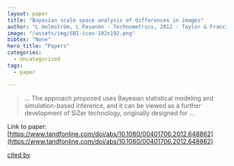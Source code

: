 ```yaml
---
layout: paper
title: "Bayesian scale space analysis of differences in images"
author: "L Holmström, L Pasanen - Technometrics, 2012 - Taylor & Francis"
image: "/assets/img/SBI-icon-192x192.png"
bibtex: "None"
hero_title: "Papers"
categories:
  - Uncategorized
tags:
  - paper

---
```

>… The approach proposed uses Bayesian statistical modeling and simulation-based inference, and it can be viewed as a further development of SiZer technology, originally designed for …

Link to paper: [https://www.tandfonline.com/doi/abs/10.1080/00401706.2012.648862](https://www.tandfonline.com/doi/abs/10.1080/00401706.2012.648862)

[cited by](https://scholar.google.com/scholar?cites=2153176143679546682&as_sdt=2005&sciodt=0,5&hl=en&num=20)
